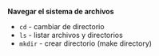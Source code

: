 **Navegar el sistema de archivos**

- `cd` - cambiar de directorio
- `ls` - listar archivos y directorios
- `mkdir` - crear directorio (make directory)
